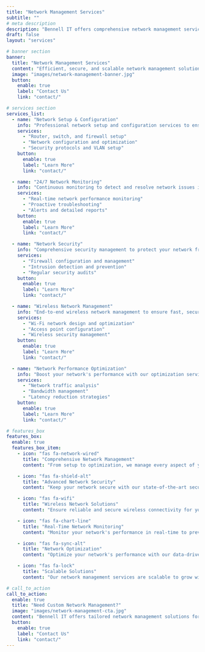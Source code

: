 ```yaml
---
title: "Network Management Services"
subtitle: ""
# meta description
description: "Bennell IT offers comprehensive network management services to ensure secure, reliable, and high-performance networks for your business."
draft: false
layout: "services"

# banner section
banner:
  title: "Network Management Services"
  content: "Efficient, secure, and scalable network management solutions to keep your business connected and secure."
  image: "images/network-management-banner.jpg"
  button:
    enable: true
    label: "Contact Us"
    link: "contact/"

# services section
services_list:
  - name: "Network Setup & Configuration"
    info: "Professional network setup and configuration services to ensure smooth operations and scalability."
    services:
      - "Router, switch, and firewall setup"
      - "Network configuration and optimization"
      - "Security protocols and VLAN setup"
    button:
      enable: true
      label: "Learn More"
      link: "contact/"

  - name: "24/7 Network Monitoring"
    info: "Continuous monitoring to detect and resolve network issues in real-time, ensuring maximum uptime."
    services:
      - "Real-time network performance monitoring"
      - "Proactive troubleshooting"
      - "Alerts and detailed reports"
    button:
      enable: true
      label: "Learn More"
      link: "contact/"

  - name: "Network Security"
    info: "Comprehensive security management to protect your network from external threats."
    services:
      - "Firewall configuration and management"
      - "Intrusion detection and prevention"
      - "Regular security audits"
    button:
      enable: true
      label: "Learn More"
      link: "contact/"

  - name: "Wireless Network Management"
    info: "End-to-end wireless network management to ensure fast, secure, and reliable connectivity for all users."
    services:
      - "Wi-Fi network design and optimization"
      - "Access point configuration"
      - "Wireless security management"
    button:
      enable: true
      label: "Learn More"
      link: "contact/"

  - name: "Network Performance Optimization"
    info: "Boost your network's performance with our optimization services to reduce latency and improve speed."
    services:
      - "Network traffic analysis"
      - "Bandwidth management"
      - "Latency reduction strategies"
    button:
      enable: true
      label: "Learn More"
      link: "contact/"

# features_box
features_box:
  enable: true
  features_box_item:
    - icon: "fas fa-network-wired"
      title: "Comprehensive Network Management"
      content: "From setup to optimization, we manage every aspect of your network for maximum performance."

    - icon: "fas fa-shield-alt"
      title: "Advanced Network Security"
      content: "Keep your network secure with our state-of-the-art security protocols and 24/7 monitoring."

    - icon: "fas fa-wifi"
      title: "Wireless Network Solutions"
      content: "Ensure reliable and secure wireless connectivity for your entire organization."

    - icon: "fas fa-chart-line"
      title: "Real-Time Network Monitoring"
      content: "Monitor your network's performance in real-time to prevent downtime and resolve issues quickly."

    - icon: "fas fa-sync-alt"
      title: "Network Optimization"
      content: "Optimize your network's performance with our data-driven solutions."

    - icon: "fas fa-lock"
      title: "Scalable Solutions"
      content: "Our network management services are scalable to grow with your business."

# call_to_action
call_to_action:
  enable: true
  title: "Need Custom Network Management?"
  image: "images/network-management-cta.jpg"
  content: "Bennell IT offers tailored network management solutions for businesses of all sizes. Contact us today for a custom plan."
  button:
    enable: true
    label: "Contact Us"
    link: "contact/"
---
```


